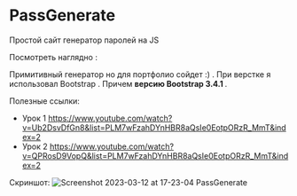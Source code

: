 # PassGenerate
Простой сайт генератор паролей на JS

Посмотреть наглядно : 

Примитивный генератор но для портфолио сойдет :) . При верстке я использовал Bootstrap . Причем <b>версию Bootstrap 3.4.1 </b>.

Полезные ссылки:

- Урок 1 https://www.youtube.com/watch?v=Ub2DsvDfGn8&list=PLM7wFzahDYnHBR8aQsIe0EotpORzR_MmT&index=2
- Урок 2 https://www.youtube.com/watch?v=QPRosD9VopQ&list=PLM7wFzahDYnHBR8aQsIe0EotpORzR_MmT&index=2

Скриншот:
![Screenshot 2023-03-12 at 17-23-04 PassGenerate](https://user-images.githubusercontent.com/51737588/224550882-9be37f80-610f-49a4-ac7f-d98ac087cf3d.png)
